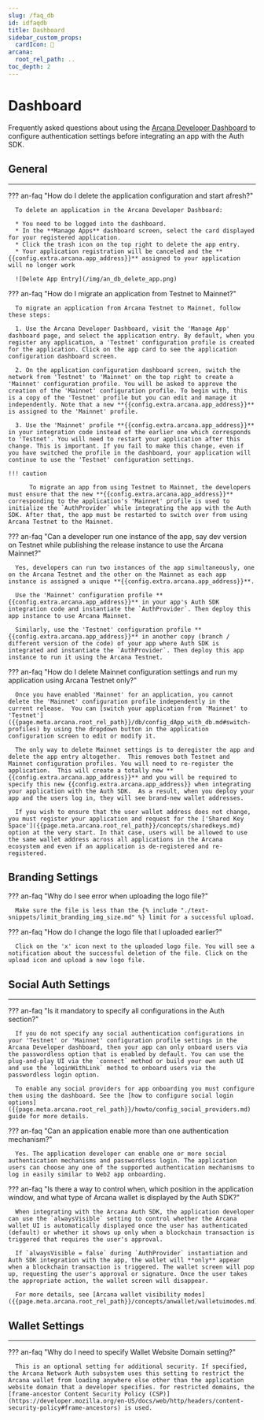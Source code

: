 ```yaml
---
slug: /faq_db
id: idfaqdb
title: Dashboard
sidebar_custom_props:
  cardIcon: 🙋
arcana:
  root_rel_path: ..
toc_depth: 2
---
```


# Dashboard

Frequently asked questions about using the [Arcana Developer Dashboard]({{page.meta.arcana.root_rel_path}}/concepts/dashboard.md) to configure authentication settings before integrating an app with the Auth SDK.

## General

---

??? an-faq "How do I delete the application configuration and start afresh?"

      To delete an application in the Arcana Developer Dashboard:

      * You need to be logged into the dashboard.
      * In the **Manage Apps** dashboard screen, select the card displayed for your registered application.
      * Click the trash icon on the top right to delete the app entry.
      * Your application registration will be canceled and the **{{config.extra.arcana.app_address}}** assigned to your application will no longer work

      ![Delete App Entry](/img/an_db_delete_app.png)

??? an-faq "How do I migrate an application from Testnet to Mainnet?"

      To migrate an application from Arcana Testnet to Mainnet, follow these steps:

      1. Use the Arcana Developer Dashboard, visit the 'Manage App' dashboard page, and select the application entry. By default, when you register any application, a 'Testnet' configuration profile is created for the application. Click on the app card to see the application configuration dashboard screen.

      2. On the application configuration dashboard screen, switch the network from 'Testnet' to 'Mainnet' on the top right to create a 'Mainnet' configuration profile. You will be asked to approve the creation of the 'Mainnet' configuration profile. To begin with, this is a copy of the 'Testnet' profile but you can edit and manage it independently. Note that a new **{{config.extra.arcana.app_address}}** is assigned to the 'Mainnet' profile.

      3. Use the 'Mainnet' profile **{{config.extra.arcana.app_address}}** in your integration code instead of the earlier one which corresponds to 'Testnet'. You will need to restart your application after this change. This is important. If you fail to make this change, even if you have switched the profile in the dashboard, your application will continue to use the 'Testnet' configuration settings.

    !!! caution

          To migrate an app from using Testnet to Mainnet, the developers must ensure that the new **{{config.extra.arcana.app_address}}** corresponding to the application's 'Mainnet' profile is used to initialize the `AuthProvider` while integrating the app with the Auth SDK. After that, the app must be restarted to switch over from using Arcana Testnet to the Mainnet. 

??? an-faq "Can a developer run one instance of the app, say dev version on Testnet while publishing the release instance to use the Arcana Mainnet?"

      Yes, developers can run two instances of the app simultaneously, one on the Arcana Testnet and the other on the Mainnet as each app instance is assigned a unique **{{config.extra.arcana.app_address}}**. 
      
      Use the 'Mainnet' configuration profile **{{config.extra.arcana.app_address}}** in your app's Auth SDK integration code and instantiate the `AuthProvider`. Then deploy this app instance to use Arcana Mainnet. 
      
      Similarly, use the 'Testnet' configuration profile **{{config.extra.arcana.app_address}}** in another copy (branch / different version of the code) of your app where Auth SDK is integrated and instantiate the `AuthProvider`. Then deploy this app instance to run it using the Arcana Testnet.

??? an-faq "How do I delete Mainnet configuration settings and run my application using Arcana Testnet only?"

      Once you have enabled 'Mainnet' for an application, you cannot delete the 'Mainnet' configuration profile independently in the current release.  You can [switch your application from 'Mainnet' to 'Testnet']({{page.meta.arcana.root_rel_path}}/db/config_dApp_with_db.md#switch-profiles) by using the dropdown button in the application configuration screen to edit or modify it. 

      The only way to delete Mainnet settings is to deregister the app and delete the app entry altogether.  This removes both Testnet and Mainnet configuration profiles. You will need to re-register the application.  This will create a totally new **{{config.extra.arcana.app_address}}** and you will be required to specify this new {{config.extra.arcana.app_address}} when integrating your application with the Auth SDK.  As a result, when you deploy your app and the users log in, they will see brand-new wallet addresses. 
      
      If you wish to ensure that the user wallet address does not change, you must register your application and request for the ['Shared Key Space']({{page.meta.arcana.root_rel_path}}/concepts/sharedkeys.md) option at the very start. In that case, users will be allowed to use the same wallet address across all applications in the Arcana ecosystem and even if an application is de-registered and re-registered.

## Branding Settings

??? an-faq "Why do I see error when uploading the logo file?"

      Make sure the file is less than the {% include "./text-snippets/limit_branding_img_size.md" %} limit for a successful upload.

??? an-faq "How do I change the logo file that I uploaded earlier?"

      Click on the 'x' icon next to the uploaded logo file. You will see a notification about the successful deletion of the file. Click on the upload icon and upload a new logo file.

## Social Auth Settings

---

??? an-faq "Is it mandatory to specify all configurations in the Auth section?"

      If you do not specify any social authentication configurations in your 'Testnet' or 'Mainnet' configuration profile settings in the Arcana Developer dashboard, then your app can only onboard users via the passwordless option that is enabled by default. You can use the plug-and-play UI via the `connect` method or build your own auth UI and use the `loginWithLink` method to onboard users via the passwordless login option.
      
      To enable any social providers for app onboarding you must configure them using the dashboard. See the [how to configure social login options]({{page.meta.arcana.root_rel_path}}/howto/config_social_providers.md) guide for more details.

??? an-faq "Can an application enable more than one authentication mechanism?"  

      Yes. The application developer can enable one or more social authentication mechanisms and passwordless login. The application users can choose any one of the supported authentication mechanisms to log in easily similar to Web2 app onboarding.

??? an-faq "Is there a way to control when, which position in the application window, and what type of Arcana wallet is displayed by the Auth SDK?"

      When integrating with the Arcana Auth SDK, the application developer can use the `alwaysVisible` setting to control whether the Arcana wallet UI is automatically displayed once the user has authenticated (default) or whether it shows up only when a blockchain transaction is triggered that requires the user's approval.

      If `alwaysVisible = false` during `AuthProvider` instantiation and Auth SDK integration with the app, the wallet will **only** appear when a blockchain transaction is triggered. The wallet screen will pop up, requesting the user's approval or signature. Once the user takes the appropriate action, the wallet screen will disappear.

      For more details, see [Arcana wallet visibility modes]({{page.meta.arcana.root_rel_path}}/concepts/anwallet/walletuimodes.md)

## Wallet Settings

---

??? an-faq "Why do I need to specify Wallet Website Domain setting?"

      This is an optional setting for additional security. If specified, the Arcana Network Auth subsystem uses this setting to restrict the Arcana wallet from loading anywhere else other than the application website domain that a developer specifies. for restricted domains, the [frame-ancestor Content Security Policy (CSP)](https://developer.mozilla.org/en-US/docs/web/http/headers/content-security-policy#frame-ancestors) is used.

